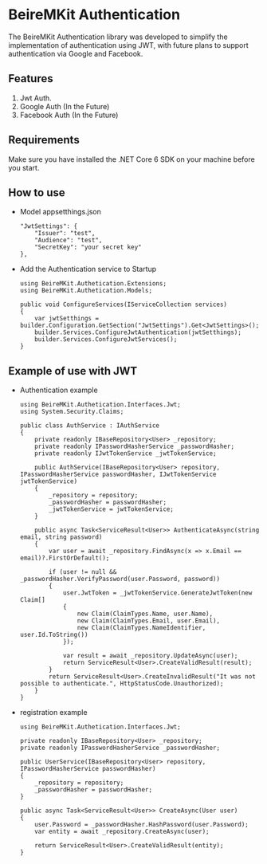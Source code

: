 
# BeireMKit Authentication
The BeireMKit Authentication library was developed to simplify the implementation of authentication using JWT, with future plans to support authentication via Google and Facebook.

## Features

1. Jwt Auth.
2. Google Auth (In the Future) 
3. Facebook Auth (In the Future) 

## Requirements
Make sure you have installed the .NET Core 6 SDK on your machine before you start.

## How to use
* Model appsetthings.json
    ```
	"JwtSettings": {
		"Issuer": "test",
		"Audience": "test",
		"SecretKey": "your secret key"
	},
	```
* Add the Authentication service to Startup
    ```
	using BeireMKit.Authetication.Extensions;
	using BeireMKit.Authetication.Models;

    public void ConfigureServices(IServiceCollection services)
    {
		var jwtSetthings = builder.Configuration.GetSection("JwtSettings").Get<JwtSettings>();
        builder.Services.ConfigureJwtAuthentication(jwtSetthings);
		builder.Services.ConfigureJwtServices();
    }
    ```
 ## Example of use with JWT
 * Authentication example
	```
	using BeireMKit.Authetication.Interfaces.Jwt;
	using System.Security.Claims;
	
	public class AuthService : IAuthService
    {
        private readonly IBaseRepository<User> _repository;
        private readonly IPasswordHasherService _passwordHasher;
        private readonly IJwtTokenService _jwtTokenService;

        public AuthService(IBaseRepository<User> repository, IPasswordHasherService passwordHasher, IJwtTokenService jwtTokenService)
        {
            _repository = repository;
            _passwordHasher = passwordHasher;
            _jwtTokenService = jwtTokenService;
        }

        public async Task<ServiceResult<User>> AuthenticateAsync(string email, string password)
        {
            var user = await _repository.FindAsync(x => x.Email == email)?.FirstOrDefault();

            if (user != null && _passwordHasher.VerifyPassword(user.Password, password))
            {
                user.JwtToken = _jwtTokenService.GenerateJwtToken(new Claim[]
                {
                    new Claim(ClaimTypes.Name, user.Name),
                    new Claim(ClaimTypes.Email, user.Email),
                    new Claim(ClaimTypes.NameIdentifier, user.Id.ToString())
                });

                var result = await _repository.UpdateAsync(user);
                return ServiceResult<User>.CreateValidResult(result);
            }
            return ServiceResult<User>.CreateInvalidResult("It was not possible to authenticate.", HttpStatusCode.Unauthorized);
        }
    }
	```
 * registration example
	```
	using BeireMKit.Authetication.Interfaces.Jwt;
	
	private readonly IBaseRepository<User> _repository;
    private readonly IPasswordHasherService _passwordHasher;

    public UserService(IBaseRepository<User> repository, IPasswordHasherService passwordHasher)
    {
        _repository = repository;
        _passwordHasher = passwordHasher;
    } 
	
	public async Task<ServiceResult<User>> CreateAsync(User user)
    {
        user.Password = _passwordHasher.HashPassword(user.Password);
        var entity = await _repository.CreateAsync(user);

        return ServiceResult<User>.CreateValidResult(entity);
    }
	```